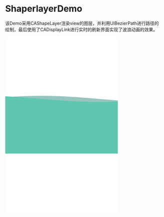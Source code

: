 # ShaperlayerDemo
该Demo采用CAShapeLayer渲染view的图层，并利用UIBezierPath进行路径的绘制，最后使用了CADisplayLink进行实时的刷新界面实现了波浪动画的效果。

![image](https://github.com/youngtian/ShaperlayerDemo/blob/master/ShaperlayerDemo/demo.png)


